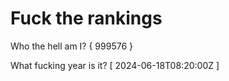# Fuck the rankings

Who the hell am I?
{ 999576 }

What fucking year is it?
[ 2024-06-18T08:20:00Z ]
